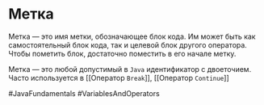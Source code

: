 # Метка
Метка — это имя метки, обозначающее блок кода. Им может быть как самостоятельный блок кода, так и целевой блок другого оператора. Чтобы пометить блок, достаточно поместить в его начале метку.

Метка — это любой допустимый в `Java` идентификатор с двоеточием.
Часто используется в [[Оператор `Break`]], [[Оператор `Continue`]]

#JavaFundamentals
#VariablesAndOperators
